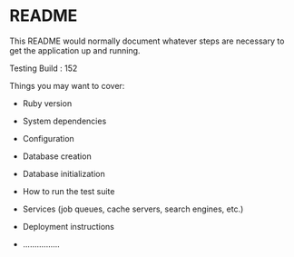 # README

This README would normally document whatever steps are necessary to get the
application up and running.

Testing Build : 152

Things you may want to cover:

* Ruby version

* System dependencies

* Configuration

* Database creation

* Database initialization

* How to run the test suite

* Services (job queues, cache servers, search engines, etc.)

* Deployment instructions

* ................
